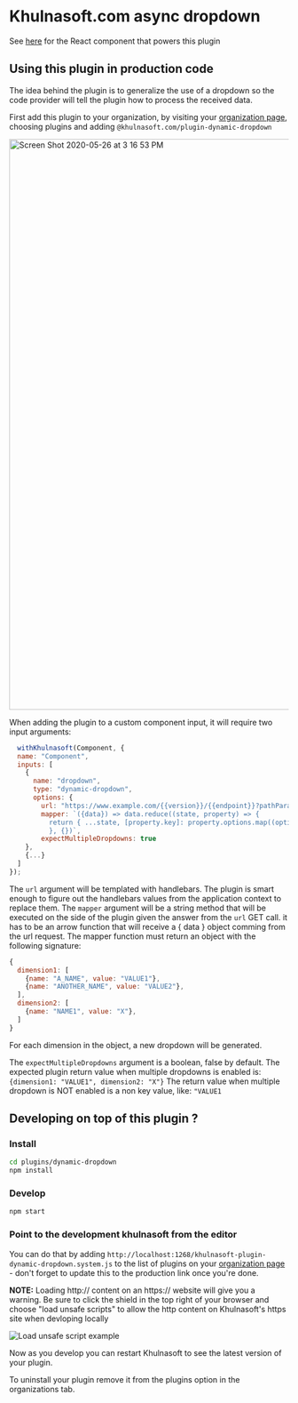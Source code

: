 # Khulnasoft.com async dropdown

See [here](src/components/Dropdown.tsx) for the React component that powers this plugin

## Using this plugin in production code

The idea behind the plugin is to generalize the use of a dropdown so the code provider will tell the plugin how to process the received data.

First add this plugin to your organization, by visiting your [organization page](https://khulnasoft.com/account/organization), choosing plugins and adding `@khulnasoft.com/plugin-dynamic-dropdown`

<img width="1027" alt="Screen Shot 2020-05-26 at 3 16 53 PM" src="https://user-images.githubusercontent.com/5093430/82955598-0c4adc00-9f64-11ea-98d2-5f67628eff63.png">

When adding the plugin to a custom component input, it will require two input arguments:

```js
  withKhulnasoft(Component, {
  name: "Component",
  inputs: [
    {
      name: "dropdown",
      type: "dynamic-dropdown",
      options: {
        url: "https://www.example.com/{{version}}/{{endpoint}}?pathParam={{pathValue}}",
        mapper: `({data}) => data.reduce((state, property) => {
          return { ...state, [property.key]: property.options.map((option) => ({name: option.key, value: option.value})) }
          }, {})`,
        expectMultipleDropdowns: true
    },
    {...}
  ]
});
```

The `url` argument will be templated with handlebars. The plugin is smart enough to figure out the handlebars values from the application context to replace them.
The `mapper` argument will be a string method that will be executed on the side of the plugin given the answer from the `url` GET call. it has to be an arrow function that will receive a { data } object comming from the url request. The mapper function must return an object with the following signature:

```js
{
  dimension1: [
    {name: "A_NAME", value: "VALUE1"},
    {name: "ANOTHER_NAME", value: "VALUE2"},
  ],
  dimension2: [
    {name: "NAME1", value: "X"},
  ]
}
```

For each dimension in the object, a new dropdown will be generated.

The `expectMultipleDropdowns` argument is a boolean, false by default.
The expected plugin return value when multiple dropdowns is enabled is: `{dimension1: "VALUE1", dimension2: "X"}`
The return value when multiple dropdown is NOT enabled is a non key value, like: `"VALUE1`

## Developing on top of this plugin ?

### Install

```bash
cd plugins/dynamic-dropdown
npm install
```

### Develop

```bash
npm start
```

### Point to the development khulnasoft from the editor

You can do that by adding `http://localhost:1268/khulnasoft-plugin-dynamic-dropdown.system.js` to the list of plugins on your [organization page](https://khulnasoft.com/account/organization) - don't forget to update this to the production link once you're done.

**NOTE:** Loading http:// content on an https:// website will give you a warning. Be sure to click the shield in the top right of your browser and choose "load unsafe scripts" to allow the http content on Khulnasoft's https site when devloping locally

<img alt="Load unsafe script example" src="https://i.stack.imgur.com/uSaLL.png">

Now as you develop you can restart Khulnasoft to see the latest version of your plugin.

To uninstall your plugin remove it from the plugins option in the organizations tab.
